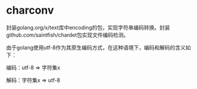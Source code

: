 # charconv

封装golang.org/x/text库中encoding的包，实现字符串编码转换。封装github.com/saintfish/chardet包实现文件编码检测。

由于golang使用utf-8作为其原生编码方式，在这种语境下，编码和解码的含义如下：

编码：utf-8  => 字符集x

解码：字符集x => utf-8


